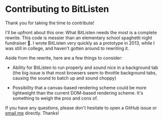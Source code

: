 # Contributing to BitListen

Thank you for taking the time to contribute!

I'll be upfront about this one: What BitListen needs the most is a complete rewrite. This code is messier than an elementary school spaghetti night fundraiser 🍝. I wrote BitListen very quickly as a prototype in 2013, while I was still in college, and haven't gotten around to rewriting it.

Aside from the rewrite, here are a few things to consider:

* Ability for BitListen to run properly and sound nice in a background tab (the big issue is that most browsers seem to throttle background tabs, causing the sound to batch up and sound choppy)

* Possibility that a canvas-based rendering scheme could be more lightweight than the current DOM-based rendering scheme. It's something to weigh the pros and cons of.

If you have any questions, please don't hesitate to open a GitHub issue or [email me](https://www.maxlaumeister.com/contact/) directly. Thanks!
